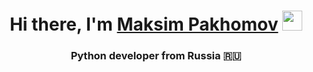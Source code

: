 <h1 align="center">Hi there, I'm <a href="https://tgrm.github.io/maksimpakhomov1510" target="_blank">Maksim Pakhomov</a> 
<img src="https://github.com/blackcater/blackcater/raw/main/images/Hi.gif" height="32"/></h1>
<h3 align="center">Python developer from Russia 🇷🇺</h3>
